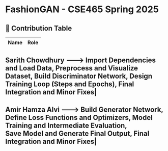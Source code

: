 # FashionGAN - CSE465 Spring 2025

## 👥 Contribution Table
| Name             |               Role |
|----------------- |--------------------|

 Sarith Chowdhury ---> Import Dependencies and Load Data, Preprocess and Visualize Dataset, Build Discriminator Network, Design Training Loop (Steps and Epochs),
                        Final Integration and Minor Fixes|
---------------------------------------------------------------------------------------------------------------------------------------------------------------
 Amir Hamza Alvi ---> Build Generator Network, Define Loss Functions and Optimizers, Model Training and Intermediate Evaluation,                                 
                      Save Model and Generate Final Output, Final Integration and Minor Fixes|					                                                         
----------------------------------------------------------------------------------------------------------------------------------------------------------------
